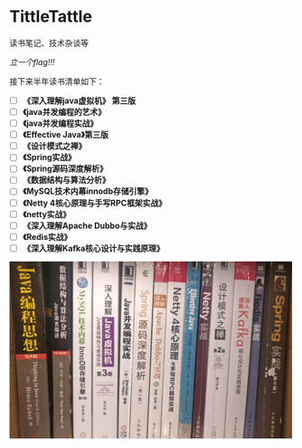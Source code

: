 # TittleTattle
读书笔记、技术杂谈等

*立一个flag!!!*

接下来半年读书清单如下：

- [ ] **《深入理解java虚拟机》 第三版**
- [ ] **《java并发编程的艺术》**
- [ ] **《java并发编程实战》**
- [ ] **《Effective Java》第三版**
- [ ] **《设计模式之禅》**
- [ ] **《Spring实战》**
- [ ] **《Spring源码深度解析》**
- [ ] **《数据结构与算法分析》**
- [ ] **《MySQL技术内幕innodb存储引擎》**
- [ ] **《Netty 4核心原理与手写RPC框架实战》**
- [ ] **《netty实战》**
- [ ] **《深入理解Apache Dubbo与实战》**
- [ ] **《Redis实战》**
- [ ] **《深入理解Kafka核心设计与实践原理》**

<img src="media/pictures/person/books.jpg" alt="书单列表" width="500" height="313" align="bottom" />
